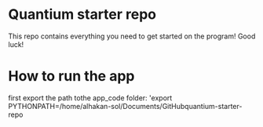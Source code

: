 # Quantium starter repo
This repo contains everything you need to get started on the program! Good luck!



# How to run the app
first export the path tothe app_code folder: 
'export PYTHONPATH=/home/alhakan-sol/Documents/GitHubquantium-starter-repo
